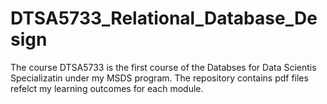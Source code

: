 # DTSA5733_Relational_Database_Design
The course DTSA5733 is the first course of the Databses for Data Scientis Specializatin under my MSDS program. The repository contains pdf files refelct my learning outcomes for each module. 
